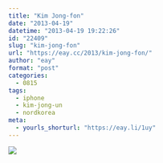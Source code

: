 ```yaml
---
title: "Kim Jong-fon"
date: "2013-04-19"
datetime: "2013-04-19 19:22:26"
id: "22409"
slug: "kim-jong-fon"
url: "https://eay.cc/2013/kim-jong-fon/"
author: "eay"
format: "post"
categories:
  - 0815
tags:
  - iphone
  - kim-jong-un
  - nordkorea
meta:
  - yourls_shorturl: "https://eay.li/1uy"
---
```


[![](https://eay.cc/uploads/2013/kimjongfon.jpg)](http://d.pr/i/8KI)
